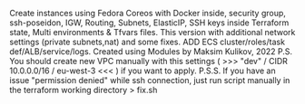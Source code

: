 Create instances using Fedora Coreos with Docker inside, security group, ssh-poseidon, IGW, Routing, Subnets, ElasticIP, SSH keys inside Terraform state, Multi environments & Tfvars files. This version with additional network settings (private subnets,nat) and some fixes. ADD ECS cluster/roles/task def/ALB/service/logs. Created using Modules by Maksim Kulikov, 2022
P.S. You should create new VPC manually with this settings ( >>> "dev" / CIDR 10.0.0.0/16 / eu-west-3 <<< ) if you want to apply.
P.S.S. If you have an issue "permission denied" while ssh connection, just run script manually in the terraform working directory > fix.sh
